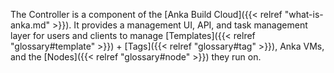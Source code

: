 The Controller is a component of the [Anka Build Cloud]({{< relref "what-is-anka.md" >}}). It provides a management UI, API, and task management layer for users and clients to manage [Templates]({{< relref "glossary#template" >}}) + [Tags]({{< relref "glossary#tag" >}}), Anka VMs, and the [Nodes]({{< relref "glossary#node" >}}) they run on.